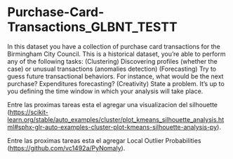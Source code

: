 # Purchase-Card-Transactions_GLBNT_TESTT
In this dataset you have a collection of purchase card transactions for the Birmingham City Council. This is a historical dataset, you’re able to perform any of the following tasks:  (Clustering) Discovering profiles (whether the case) or unusual transactions (anomalies detection)  (Forecasting) Try to guess future transactional behaviors. For instance, what would be the next purchase? Expenditures forecasting?  (Creativity) State a problem.  It’s up to you defining the time window in which your analysis will take place.

Entre las proximas tareas esta el agregar una visualizacion del silhouette (https://scikit-learn.org/stable/auto_examples/cluster/plot_kmeans_silhouette_analysis.html#sphx-glr-auto-examples-cluster-plot-kmeans-silhouette-analysis-py).

Entre las proximas tareas esta el agregar Local Outlier Probabilities (https://github.com/vc1492a/PyNomaly).
